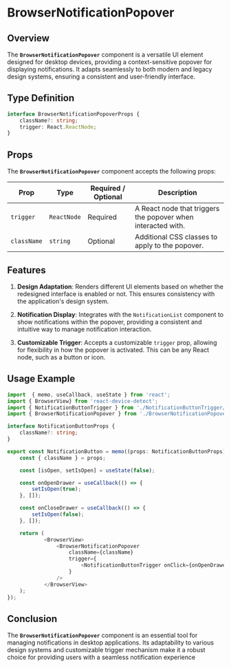 # BrowserNotificationPopover

## Overview
The **`BrowserNotificationPopover`** component is a versatile UI element designed for desktop devices, providing a context-sensitive popover for displaying notifications. 
It adapts seamlessly to both modern and legacy design systems, ensuring a consistent and user-friendly interface.

## Type Definition
```typescript
interface BrowserNotificationPopoverProps {
    className?: string;
    trigger: React.ReactNode;
}
```

## Props
The **`BrowserNotificationPopover`** component accepts the following props:

| Prop       | Type         | Required / Optional | Description                                          |
|------------|--------------|---------------------|------------------------------------------------------|
| `trigger`| `ReactNode` | Required            | A React node that triggers the popover when interacted with.     |
| `className`| `string`     | Optional            | Additional CSS classes to apply to the popover.     |


## Features
1. **Design Adaptation**: Renders different UI elements based on whether the redesigned interface is enabled or not. This ensures consistency with the application's design system.

2. **Notification Display**: Integrates with the `NotificationList` component to show notifications within the popover, providing a consistent and intuitive way to manage notification interaction.

3. **Customizable Trigger**: Accepts a customizable `trigger` prop, allowing for flexibility in how the popover is activated. This can be any React node, such as a button or icon.

## Usage Example
```typescript jsx
import  { memo, useCallback, useState } from 'react';
import { BrowserView} from 'react-device-detect';
import { NotificationButtonTrigger } from './NotificationButtonTrigger/NotificationButtonTrigger';
import { BrowserNotificationPopover } from './BrowserNotificationPopover/BrowserNotificationPopover';

interface NotificationButtonProps {
    className?: string;
}

export const NotificationButton = memo((props: NotificationButtonProps) => {
    const { className } = props;

    const [isOpen, setIsOpen] = useState(false);

    const onOpenDrawer = useCallback(() => {
        setIsOpen(true);
    }, []);

    const onCloseDrawer = useCallback(() => {
        setIsOpen(false);
    }, []);

    return (
            <BrowserView>
                <BrowserNotificationPopover
                    className={className}
                    trigger={
                        <NotificationButtonTrigger onClick={onOpenDrawer} />
                    }
                />
            </BrowserView>
    );
});
```
## Conclusion
The **`BrowserNotificationPopover`** component is an essential tool for managing notifications in desktop applications. 
Its adaptability to various design systems and customizable trigger mechanism make it a robust choice for providing users with a seamless notification experience
